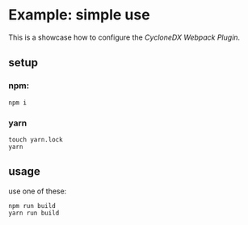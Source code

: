 # Example: simple use

This is a showcase how to configure the _CycloneDX Webpack Plugin_. 


## setup 

### npm:

```shell
npm i
```

### yarn

```shell
touch yarn.lock
yarn 
```

## usage

use one of these: 

```shell
npm run build 
yarn run build
```
